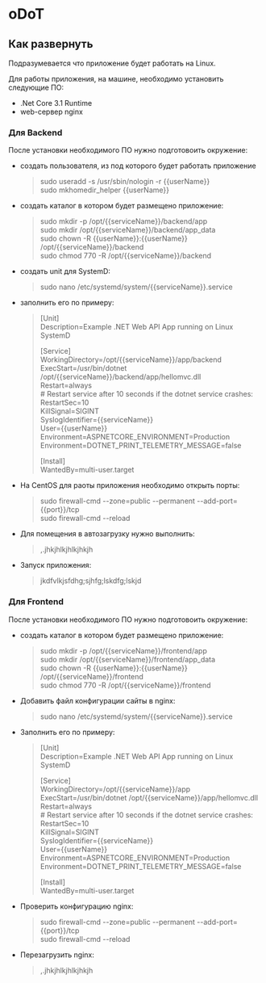# oDoT

## Как развернуть

Подразумевается что приложение будет работать на Linux. 

Для работы приложения, на машине, необходимо установить следующие ПО:
- .Net Core 3.1 Runtime
- web-сервер nginx

### Для Backend
После установки необходимого ПО нужно подготовоить окружение:
- создать пользователя, из под которого будет работать приложение
    > sudo useradd -s /usr/sbin/nologin -r {{userName}}  
    > sudo mkhomedir_helper {{userName}}   
- создать каталог в котором будет размещено приложение:
    > sudo mkdir -p /opt/{{serviceName}}/backend/app  
    > sudo mkdir /opt/{{serviceName}}/backend/app_data  
    > sudo chown -R {{userName}}:{{userName}} /opt/{{serviceName}}/backend  
    > sudo chmod 770 -R /opt/{{serviceName}}/backend  
- создать unit для SystemD:
    > sudo nano /etc/systemd/system/{{serviceName}}.service
- заполнить его по примеру:
    > [Unit]  
    > Description=Example .NET Web API App running on Linux SystemD  
    >   
    > [Service]  
    > WorkingDirectory=/opt/{{serviceName}}/app/backend  
    > ExecStart=/usr/bin/dotnet /opt/{{serviceName}}/backend/app/hellomvc.dll  
    > Restart=always  
    > \# Restart service after 10 seconds if the dotnet service crashes:  
    > RestartSec=10  
    > KillSignal=SIGINT  
    > SyslogIdentifier={{serviceName}}  
    > User={{userName}}  
    > Environment=ASPNETCORE_ENVIRONMENT=Production  
    > Environment=DOTNET_PRINT_TELEMETRY_MESSAGE=false  
    >   
    > [Install]  
    > WantedBy=multi-user.target 
- На CentOS для раоты приложения необходимо открыть порты:
    > sudo firewall-cmd --zone=public --permanent --add-port={{port}}/tcp  
    > sudo firewall-cmd --reload   
- Для помещения в автозагрузку нужно выполнить:
    > ,.jhkjhlkjhlkjhkjh
- Запуск приложения:
    > jkdfvlkjsfdhg;sjhfg;lskdfg;lskjd

### Для Frontend
После установки необходимого ПО нужно подготовоить окружение: 
- создать каталог в котором будет размещено приложение:
    > sudo mkdir -p /opt/{{serviceName}}/frontend/app  
    > sudo mkdir /opt/{{serviceName}}/frontend/app_data  
    > sudo chown -R {{userName}}:{{userName}} /opt/{{serviceName}}/frontend  
    > sudo chmod 770 -R /opt/{{serviceName}}/frontend  
- Добавить файл конфигурации сайты в nginx:
    > sudo nano /etc/systemd/system/{{serviceName}}.service
- Заполнить его по примеру:
    > [Unit]  
    > Description=Example .NET Web API App running on Linux SystemD  
    >   
    > [Service]  
    > WorkingDirectory=/opt/{{serviceName}}/app  
    > ExecStart=/usr/bin/dotnet /opt/{{serviceName}}/app/hellomvc.dll  
    > Restart=always  
    > \# Restart service after 10 seconds if the dotnet service crashes:  
    > RestartSec=10  
    > KillSignal=SIGINT  
    > SyslogIdentifier={{serviceName}}  
    > User={{userName}}  
    > Environment=ASPNETCORE_ENVIRONMENT=Production  
    > Environment=DOTNET_PRINT_TELEMETRY_MESSAGE=false  
    >   
    > [Install]  
    > WantedBy=multi-user.target 
- Проверить конфигурацию nginx:
    > sudo firewall-cmd --zone=public --permanent --add-port={{port}}/tcp  
    > sudo firewall-cmd --reload   
- Перезагрузить nginx:
    > ,.jhkjhlkjhlkjhkjh

